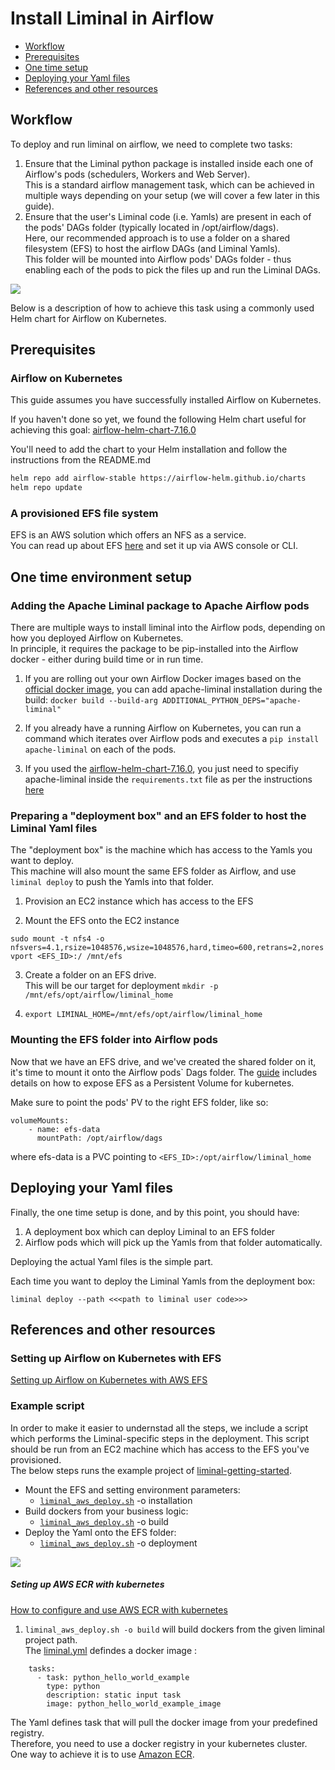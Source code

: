 <!--
Licensed to the Apache Software Foundation (ASF) under one
or more contributor license agreements.  See the NOTICE file
distributed with this work for additional information
regarding copyright ownership.  The ASF licenses this file
to you under the Apache License, Version 2.0 (the
"License"); you may not use this file except in compliance
with the License.  You may obtain a copy of the License at

  http://www.apache.org/licenses/LICENSE-2.0

Unless required by applicable law or agreed to in writing,
software distributed under the License is distributed on an
"AS IS" BASIS, WITHOUT WARRANTIES OR CONDITIONS OF ANY
KIND, either express or implied.  See the License for the
specific language governing permissions and limitations
under the License.
-->

# Install Liminal in Airflow
* [Workflow](#workflow)
* [Prerequisites](#prerequisites)
* [One time setup](#One-time-environment-setup)
* [Deploying your Yaml files](#Deploying-your-Yaml-files)
* [References and other resources](#references-and-other-resources)

## Workflow
To deploy and run liminal on airflow, we need to complete two tasks:
1. Ensure that the Liminal python package is installed inside each one of Airflow's pods (schedulers, Workers and Web Server). \
This is a standard airflow management task, which can be achieved in multiple ways depending on your setup (we will cover a few later in this guide).
2. Ensure that the user's Liminal code (i.e. Yamls) are present in each of the pods' DAGs folder (typically located in /opt/airflow/dags). \
Here, our recommended approach is to use a folder on a shared filesystem (EFS) to host the airflow DAGs (and Liminal Yamls). \
This folder will be mounted into Airflow pods' DAGs folder - thus enabling each of the pods to pick the files up and run the Liminal DAGs.



![](assets/liminal_deployment_diagram.png)


Below is a description of how to achieve this task using a commonly used Helm chart for Airflow on Kubernetes.

## Prerequisites
### Airflow on Kubernetes
This guide assumes you have successfully installed Airflow on Kubernetes.

If you haven't done so yet, we found the following Helm chart useful for achieving this goal:
[airflow-helm-chart-7.16.0]

You'll need to add the chart to your Helm installation and follow the instructions from the README.md
```sh
helm repo add airflow-stable https://airflow-helm.github.io/charts
helm repo update
```

### A provisioned EFS file system
EFS is an AWS solution which offers an NFS as a service. \
You can read up about EFS [here](https://aws.amazon.com/efs/features/) and set it up via AWS console or CLI.

## One time environment setup
### Adding the Apache Liminal package to Apache Airflow pods

There are multiple ways to install liminal into the Airflow pods, depending on how you deployed Airflow on Kubernetes. \
In principle, it requires the package to be pip-installed into the Airflow docker - either during build time or in run time.

1. If you are rolling out your own Airflow Docker images based on the [official docker image](https://github.com/apache/airflow), 
you can add apache-liminal installation during the build: 
```docker build --build-arg ADDITIONAL_PYTHON_DEPS="apache-liminal"```

2. If you already have a running Airflow on Kubernetes, you can run a command which iterates over Airflow pods and executes a ```pip install apache-liminal``` 
on each of the pods. 

3. If you used the [airflow-helm-chart-7.16.0], you just need to specifiy apache-liminal inside the ```requirements.txt``` file as per the instructions [here][airflow-helm-chart-7.16.0]


### Preparing a "deployment box" and an EFS folder to host the Liminal Yaml files
The "deployment box" is the machine which has access to the Yamls you want to deploy. \
This machine will also mount the same EFS folder as Airflow, and use ```liminal deploy``` to push the Yamls into that folder.

1. Provision an EC2 instance which has access to the EFS

3. Mount the EFS onto the EC2 instance

```sudo mount -t nfs4 -o nfsvers=4.1,rsize=1048576,wsize=1048576,hard,timeo=600,retrans=2,noresvport <EFS_ID>:/ /mnt/efs```

3. Create a folder on an EFS drive. \
This will be our target for deployment
```mkdir -p /mnt/efs/opt/airflow/liminal_home```

4. ```export LIMINAL_HOME=/mnt/efs/opt/airflow/liminal_home```

### Mounting the EFS folder into Airflow pods

Now that we have an EFS drive, and we've created the shared folder on it, it's time to mount it onto the Airflow pods` Dags folder.
The [guide][airflowInstallation] includes details on how to expose EFS as a Persistent Volume for kubernetes.

Make sure to point the pods' PV to the right EFS folder, like so:

```
volumeMounts:
    - name: efs-data
      mountPath: /opt/airflow/dags
```

where efs-data is a PVC pointing to `<EFS_ID>:/opt/airflow/liminal_home`


## Deploying your Yaml files

Finally, the one time setup is done, and by this point, you should have:
1. A deployment box which can deploy Liminal to an EFS folder
2. Airflow pods which will pick up the Yamls from that folder automatically.

Deploying the actual Yaml files is the simple part. 

Each time you want to deploy the Liminal Yamls from the deployment box:
```
liminal deploy --path <<<path to liminal user code>>>
```

## References and other resources

### Setting up Airflow on Kubernetes with EFS
[Setting up Airflow on Kubernetes with AWS EFS][airflowInstallation]

### Example script
In order to make it easier to undernstad all the steps, we include a script which performs the Liminal-specific steps in the deployment.
This script should be run from an EC2 machine which has access to the EFS you've provisioned. \
The below steps runs the example project of [liminal-getting-started][liminal-getting-started].
* Mount the EFS and setting environment parameters:
  * [`liminal_aws_deploy.sh`][liminal-aws-deploy] -o installation
* Build dockers from your business logic:
  * [`liminal_aws_deploy.sh`][liminal-aws-deploy] -o build
* Deploy the Yaml onto the EFS folder:
  * [`liminal_aws_deploy.sh`][liminal-aws-deploy] -o deployment

![](assets/liminal_aws_deploy.gif)

##### Seting up AWS ECR with kubernetes
[How to configure and use AWS ECR with kubernetes][AWS-ECR-with-kubernetes]

1. `liminal_aws_deploy.sh -o build` will build dockers from the given liminal project path. \
The [liminal.yml][liminal-yml] defindes a docker image :
```
    tasks:
      - task: python_hello_world_example
        type: python
        description: static input task
        image: python_hello_world_example_image
```
The Yaml defines task that will pull the docker image from your predefined registry. \
Therefore, you need to use a docker registry in your kubernetes cluster. \
One way to achieve it is to use [Amazon ECR][amazon-ecr].

[AWS-ECR-with-kubernetes]: <https://medium.com/@damitj07/how-to-configure-and-use-aws-ecr-with-kubernetes-rancher2-0-6144c626d42c>
[amazon-ecr]: <https://aws.amazon.com/ecr/>
[liminal-yml]: <https://github.com/apache/incubator-liminal/blob/master/examples/liminal-getting-started/liminal.yml>
[liminal-getting-started]: <https://github.com/apache/incubator-liminal/tree/master/examples/liminal-getting-started>
[airflow-helm-chart-7.16.0]: <https://github.com/airflow-helm/charts/tree/airflow-7.16.0>
[homebrew-kubectl]: <https://formulae.brew.sh/formula/kubernetes-cli>
[cluster-access-kubeconfig]: <https://kubernetes.io/docs/concepts/configuration/organize-cluster-access-kubeconfig/#context>
[liminal-aws-deploy]: <https://github.com/apache/incubator-liminal/tree/master/docs/source/liminal_aws_deploy.sh>
[airflowChart]: <https://github.com/airflow-helm/charts/tree/main/charts/airflow>
[airflowInstallation]: <https://medium.com/terragoneng/setting-up-airflow-on-kubernetes-with-aws-efs-c659f3a16292>
[airflowImage]: <https://hub.docker.com/layers/apache/airflow/1.10.12-python3.6/images/sha256-9ea9e5ca66bd17632241889ab248fe3852c9f3c830ed299a8ecaa8a13ac2082f?context=explore>
